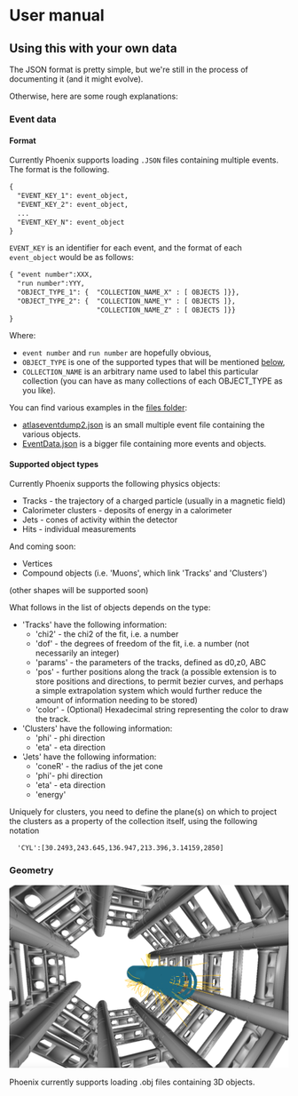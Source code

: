# User manual

## Using this with your own data

The JSON format is pretty simple, but we're still in the process of documenting it (and it might evolve).

Otherwise, here are some rough explanations:

### Event data

#### Format
Currently Phoenix supports loading `.JSON` files containing multiple events. The format is the following.

```
{
  "EVENT_KEY_1": event_object,
  "EVENT_KEY_2": event_object,
  ...
  "EVENT_KEY_N": event_object
}
```
`EVENT_KEY` is an identifier for each event, and the format of each `event_object` would be as follows: 
```
{ "event number":XXX, 
  "run number":YYY, 
  "OBJECT_TYPE_1": {  "COLLECTION_NAME_X" : [ OBJECTS ]}},
  "OBJECT_TYPE_2": {  "COLLECTION_NAME_Y" : [ OBJECTS ]},
                      "COLLECTION_NAME_Z" : [ OBJECTS ]}}
}
```
Where:
* `event number` and `run number` are hopefully obvious,
* `OBJECT_TYPE` is one of the supported types that will be mentioned [below](#supported-object-types),
* `COLLECTION_NAME` is an arbitrary name used to label this particular collection (you can have as many collections of each OBJECT_TYPE as you like).

You can find various examples in the [files folder](../files):
* [atlaseventdump2.json](../files/atlaseventdump2.json) is an small multiple event file containing the various objects.
* [EventData.json](../files/EventData.json) is a bigger file containing more events and objects.


#### Supported object types
Currently Phoenix supports the following physics objects:

* Tracks - the trajectory of a charged particle (usually in a magnetic field)
* Calorimeter clusters - deposits of energy in a calorimeter
* Jets - cones of activity within the detector
* Hits - individual measurements

And coming soon:

* Vertices
* Compound objects (i.e. 'Muons', which link 'Tracks' and 'Clusters')

(other shapes will be supported soon)

What follows in the list of objects depends on the type:

* 'Tracks' have the following information:
  * 'chi2' - the chi2 of the fit, i.e. a number
  * 'dof' - the degrees of freedom of the fit, i.e. a number (not necessarily an integer)
  * 'params' - the parameters of the tracks, defined as d0,z0, ABC
  * 'pos' - further positions along the track (a possible extension is to store positions and directions, to permit bezier curves, and perhaps a simple extrapolation system which would further reduce the amount of information needing to be stored)
  * 'color' - (Optional) Hexadecimal string representing the color to draw the track.
* 'Clusters' have the following information:
  * 'phi' - phi direction
  * 'eta' - eta direction
* 'Jets' have the following information:
  * 'coneR' - the radius of the jet cone
  * 'phi'- phi direction
  * 'eta' - eta direction
  * 'energy'
  
Uniquely for clusters, you need to define the plane(s) on which to project the clusters as a property of the collection itself, using the following notation
  
```
  'CYL':[30.2493,243.645,136.947,213.396,3.14159,2850]
```


### Geometry
![sample geometry](../images/geometry.png)

Phoenix currently supports loading .obj files containing 3D objects.
